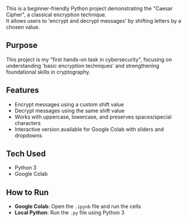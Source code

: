 This is a beginner-friendly Python project demonstrating the "Caesar Cipher", a classical encryption technique.  
It allows users to 'encrypt and decrypt messages' by shifting letters by a chosen value. 

## Purpose
This project is my "first hands-on task in cybersecurity", focusing on understanding 'basic encryption techniques' and strengthening foundational skills in cryptography.

## Features
- Encrypt messages using a custom shift value
- Decrypt messages using the same shift value
- Works with uppercase, lowercase, and preserves spaces/special characters
- Interactive version available for Google Colab with sliders and dropdowns

 ## Tech Used
- Python 3
- Google Colab

 ## How to Run
- **Google Colab**: Open the `.ipynb` file and run the cells  
- **Local Python**: Run the `.py` file using Python 3 


